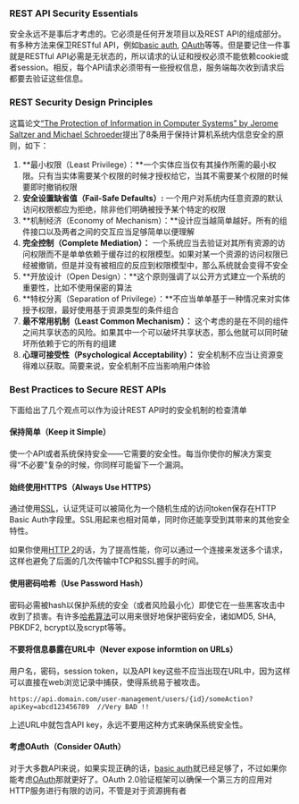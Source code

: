 ### REST API Security Essentials

安全永远不是事后才考虑的。它必须是任何开发项目以及REST API的组成部分。有多种方法来保卫RESTful API，例如[basic auth](http://howtodoinjava.com/resteasy/jax-rs-resteasy-basic-authentication-and-authorization-tutorial/), [OAuth](https://oauth.net/)等等。但是要记住一件事就是RESTful API必需是无状态的，所以请求的认证和授权必须不能依赖cookie或者session。相反，每个API请求必须带有一些授权信息，服务端每次收到请求后都要去验证这些信息。

### REST Security Design Principles

这篇论文[“The Protection of Information in Computer Systems” by Jerome Saltzer and Michael Schroeder](http://web.mit.edu/Saltzer/www/publications/protection/)提出了8条用于保持计算机系统内信息安全的原则，如下：

1. **最小权限（Least Privilege）：**一个实体应当仅有其操作所需的最小权限。只有当实体需要某个权限的时候才授权给它，当其不需要某个权限的时候要即时撤销权限
2. **安全设置缺省值（Fail-Safe Defaults）:**  一个用户对系统内任意资源的默认访问权限都应为拒绝，除非他们明确被授予某个特定的权限
3. **机制经济（Economy of Mechanism）：**设计应当越简单越好。所有的组件接口以及两者之间的交互应当足够简单以便理解
4. **完全控制（Complete Mediation）：** 一个系统应当去验证对其所有资源的访问权限而不是单单依赖于缓存过的权限模型。如果对某一个资源的访问权限已经被撤销，但是并没有被相应的反应到权限模型中，那么系统就会变得不安全
5. **开放设计（Open Design）：**这个原则强调了以公开方式建立一个系统的重要性，比如不使用保密的算法
6. **特权分离（Separation of Privilege）：**不应当单单基于一种情况来对实体授予权限，最好使用基于资源类型的条件组合
7. **最不常用机制（Least Common Mechanism）：** 这个考虑的是在不同的组件之间共享状态的风险。如果其中一个可以破坏共享状态，那么他就可以同时破坏所依赖于它的所有的组建
8. **心理可接受性（Psychological Acceptability）：** 安全机制不应当让资源变得难以获取。简要来说，安全机制不应当影响用户体验

### Best Practices to Secure REST APIs

下面给出了几个观点可以作为设计REST API时的安全机制的检查清单

#### 保持简单（Keep it Simple）

使一个API或者系统保持安全——它需要的安全性。每当你使你的解决方案变得“不必要”复杂的时候，你同样可能留下一个漏洞。

#### 始终使用HTTPS（Always Use HTTPS）

通过使用[SSL](https://www.digicert.com/ssl.htm)，认证凭证可以被简化为一个随机生成的访问token保存在HTTP Basic Auth字段里。SSL用起来也相对简单，同时你还能享受到其带来的其他安全特性。

如果你使用[HTTP 2](https://http2.github.io/)的话，为了提高性能，你可以通过一个连接来发送多个请求，这样也避免了后面的几次传输中TCP和SSL握手的时间。

#### 使用密码哈希（Use Password Hash）

密码必需被hash以保护系统的安全（或者风险最小化）即使它在一些黑客攻击中收到了损害。有许多[哈希算法](https://howtodoinjava.com/security/how-to-generate-secure-password-hash-md5-sha-pbkdf2-bcrypt-examples/)可以用来很好地保护密码安全，诸如MD5, SHA, PBKDF2, bcrypt以及scrypt等等。

#### 不要将信息暴露在URL中（Never expose informtion on URLs）

用户名，密码，session token，以及API key这些不应当出现在URL中，因为这样可以直接在web浏览记录中捕获，使得系统易于被攻击。

```
https://api.domain.com/user-management/users/{id}/someAction?apiKey=abcd123456789  //Very BAD !!
```

上述URL中就包含API key，永远不要用这种方式来确保系统安全性。

#### 考虑OAuth（Consider OAuth）

对于大多数API来说，如果实现正确的话，[basic auth](https://en.wikipedia.org/wiki/Basic_access_authentication)就已经足够了，不过如果你能考虑[OAuth](https://tools.ietf.org/html/rfc6749)那就更好了。OAuth 2.0验证框架可以确保一个第三方的应用对HTTP服务进行有限的访问，不管是对于资源拥有者